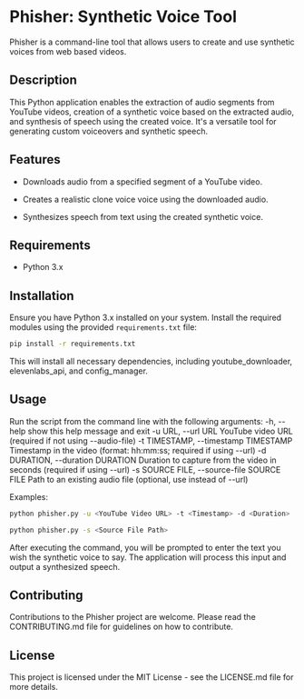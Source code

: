 # Phisher: Synthetic Voice Tool

Phisher is a command-line tool that allows users to create and use synthetic voices from web based videos.
## Description
This Python application enables the extraction of audio segments from YouTube videos, creation of a synthetic voice based on the extracted audio, and synthesis of speech using the created voice. It's a versatile tool for generating custom voiceovers and synthetic speech.

## Features


- Downloads audio from a specified segment of a YouTube video.

- Creates a realistic clone voice voice using the downloaded audio.

- Synthesizes speech from text using the created synthetic voice.

## Requirements
- Python 3.x

## Installation

  

Ensure you have Python 3.x installed on your system. Install the required modules using the provided `requirements.txt` file:

  

```bash
pip install -r requirements.txt
```
This will install all necessary dependencies, including youtube_downloader, elevenlabs_api, and config_manager.

## Usage

Run the script from the command line with the following arguments:
  -h, --help            show this help message and exit
  -u URL, --url URL     YouTube video URL (required if not using --audio-file)
  -t TIMESTAMP, --timestamp TIMESTAMP
                        Timestamp in the video (format: hh:mm:ss; required if using --url)
  -d DURATION, --duration DURATION
                        Duration to capture from the video in seconds (required if using --url)
  -s SOURCE FILE, --source-file SOURCE FILE
                        Path to an existing audio file (optional, use instead of --url)

Examples:
  ```bash
python phisher.py -u <YouTube Video URL> -t <Timestamp> -d <Duration>
```

  ```bash
python phisher.py -s <Source File Path>
```

After executing the command, you will be prompted to enter the text you wish the synthetic voice to say. The application will process this input and output a synthesized speech.

## Contributing
Contributions to the Phisher project are welcome. Please read the CONTRIBUTING.md file for guidelines on how to contribute.
  
## License
This project is licensed under the MIT License - see the LICENSE.md file for more details.

